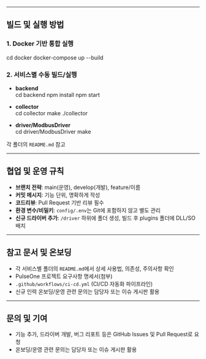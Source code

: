 


---

## 빌드 및 실행 방법

### 1. Docker 기반 통합 실행

cd docker
docker-compose up --build


### 2. 서비스별 수동 빌드/실행

- **backend**  
cd backend
npm install
npm start

- **collector**  
cd collector
make
./collector

- **driver/ModbusDriver**  
cd driver/ModbusDriver
make


각 폴더의 `README.md` 참고

---

## 협업 및 운영 규칙

- **브랜치 전략**: main(운영), develop(개발), feature/이름
- **커밋 메시지**: 기능 단위, 명확하게 작성
- **코드리뷰**: Pull Request 기반 리뷰 필수
- **환경 변수/비밀키**: `config/.env`는 Git에 포함하지 않고 별도 관리
- **신규 드라이버 추가**: `/driver` 하위에 폴더 생성, 빌드 후 plugins 폴더에 DLL/SO 배치

---

## 참고 문서 및 온보딩

- 각 서비스별 폴더의 `README.md`에서 상세 사용법, 의존성, 주의사항 확인
- PulseOne 프로젝트 요구사항 명세서(첨부)
- `.github/workflows/ci-cd.yml` (CI/CD 자동화 파이프라인)
- 신규 인력 온보딩/운영 관련 문의는 담당자 또는 이슈 게시판 활용

---

## 문의 및 기여

- 기능 추가, 드라이버 개발, 버그 리포트 등은 GitHub Issues 및 Pull Request로 요청
- 온보딩/운영 관련 문의는 담당자 또는 이슈 게시판 활용

